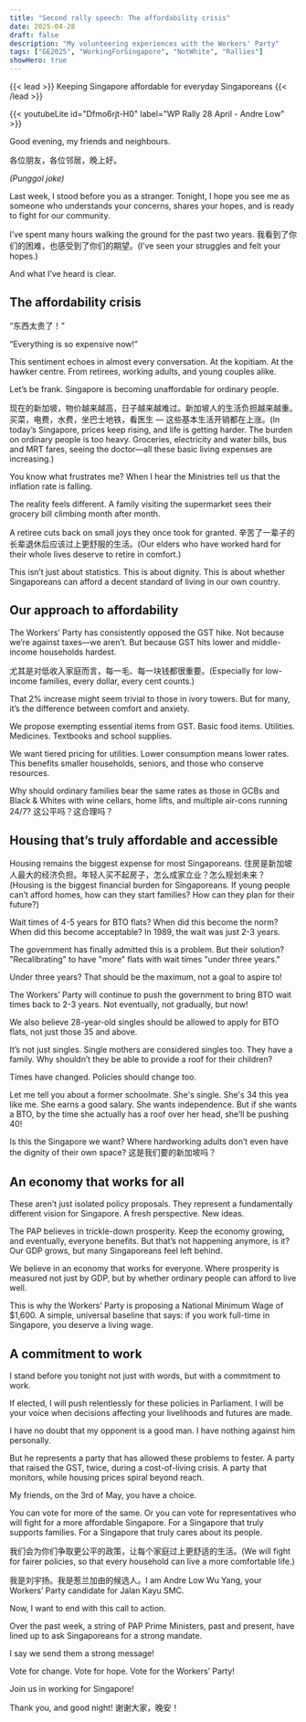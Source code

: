 ```yaml
---
title: "Second rally speech: The affordability crisis"
date: 2025-04-28
draft: false
description: "My volunteering experiences with the Workers' Party"
tags: ["GE2025", "WorkingForSingapore", "NotWhite", "Rallies"]
showHero: true
---
```


{{< lead >}}
Keeping Singapore affordable for everyday Singaporeans
{{< /lead >}}

{{< youtubeLite id="Dfmo6rjt-H0" label="WP Rally 28 April - Andre Low" >}}

Good evening, my friends and neighbours.

各位朋友，各位邻居，晚上好。

_(Punggol joke)_

Last week, I stood before you as a stranger. Tonight, I hope you see me as someone who understands your concerns, shares your hopes, and is ready to fight for our community.

I’ve spent many hours walking the ground for the past two years. 我看到了你们的困难，也感受到了你们的期望。(I’ve seen your struggles and felt your hopes.)

And what I’ve heard is clear.

## The affordability crisis

“东西太贵了！”

“Everything is so expensive now!”

This sentiment echoes in almost every conversation. At the kopitiam. At the hawker centre. From retirees, working adults, and young couples alike.

Let’s be frank. Singapore is becoming unaffordable for ordinary people.

现在的新加坡，物价越来越高，日子越来越难过。新加坡人的生活负担越来越重。买菜，电费，水费，坐巴士地铁，看医生 — 这些基本生活开销都在上涨。(In today’s Singapore, prices keep rising, and life is getting harder. The burden on ordinary people is too heavy. Groceries, electricity and water bills, bus and MRT fares, seeing the doctor—all these basic living expenses are increasing.)

You know what frustrates me? When I hear the Ministries tell us that the inflation rate is falling.

The reality feels different. A family visiting the supermarket sees their grocery bill climbing month after month.

A retiree cuts back on small joys they once took for granted. 辛苦了一辈子的长辈退休后应该过上更舒服的生活。(Our elders who have worked hard for their whole lives deserve to retire in comfort.)

This isn’t just about statistics. This is about dignity. This is about whether Singaporeans can afford a decent standard of living in our own country.

## Our approach to affordability

The Workers’ Party has consistently opposed the GST hike. Not because we’re against taxes—we aren’t. But because GST hits lower and middle-income households hardest.

尤其是对低收入家庭而言，每一毛、每一块钱都很重要。(Especially for low-income families, every dollar, every cent counts.)

That 2% increase might seem trivial to those in ivory towers. But for many, it’s the difference between comfort and anxiety.

We propose exempting essential items from GST. Basic food items. Utilities. Medicines. Textbooks and school supplies.

We want tiered pricing for utilities. Lower consumption means lower rates. This benefits smaller households, seniors, and those who conserve resources.

Why should ordinary families bear the same rates as those in GCBs and Black & Whites with wine cellars, home lifts, and multiple air-cons running 24/7? 这公平吗？这合理吗？

## Housing that’s truly affordable and accessible

Housing remains the biggest expense for most Singaporeans. 住房是新加坡人最大的经济负担。年轻人买不起房子，怎么成家立业？怎么规划未来？ (Housing is the biggest financial burden for Singaporeans. If young people can’t afford homes, how can they start families? How can they plan for their future?)

Wait times of 4-5 years for BTO flats? When did this become the norm? When did this become acceptable? In 1989, the wait was just 2-3 years.

The government has finally admitted this is a problem. But their solution? "Recalibrating" to have "more" flats with wait times "under three years."

Under three years? That should be the maximum, not a goal to aspire to!

The Workers’ Party will continue to push the government to bring BTO wait times back to 2-3 years. Not eventually, not gradually, but now! 

We also believe 28-year-old singles should be allowed to apply for BTO flats, not just those 35 and above.

It’s not just singles. Single mothers are considered singles too. They have a family. Why shouldn’t they be able to provide a roof for their children?

Times have changed. Policies should change too.

Let me tell you about a former schoolmate. She's single. She's 34 this yea like me. She earns a good salary. She wants independence. But if she wants a BTO, by the time she actually has a roof over her head, she’ll be pushing 40!

Is this the Singapore we want? Where hardworking adults don’t even have the dignity of their own space? 这是我们要的新加坡吗？

## An economy that works for all

These aren’t just isolated policy proposals. They represent a fundamentally different vision for Singapore. A fresh perspective. New ideas.

The PAP believes in trickle-down prosperity. Keep the economy growing, and eventually, everyone benefits.
But that’s not happening anymore, is it? Our GDP grows, but many Singaporeans feel left behind.

We believe in an economy that works for everyone. Where prosperity is measured not just by GDP, but by whether ordinary people can afford to live well.

This is why the Workers’ Party is proposing a National Minimum Wage of $1,600. A simple, universal baseline that says: if you work full-time in Singapore, you deserve a living wage. 

## A commitment to work

I stand before you tonight not just with words, but with a commitment to work.

If elected, I will push relentlessly for these policies in Parliament. I will be your voice when decisions affecting your livelihoods and futures are made.

I have no doubt that my opponent is a good man. I have nothing against him personally.

But he represents a party that has allowed these problems to fester. A party that raised the GST, twice, during a cost-of-living crisis. A party that monitors, while housing prices spiral beyond reach.

My friends, on the 3rd of May, you have a choice.

You can vote for more of the same. Or you can vote for representatives who will fight for a more affordable Singapore. For a Singapore that truly supports families. For a Singapore that truly cares about its people.

我们会为你们争取更公平的政策，让每个家庭过上更舒适的生活。(We will fight for fairer policies, so that every household can live a more comfortable life.)

我是刘宇扬。我是惹兰加由的候选人。I am Andre Low Wu Yang, your Workers’ Party candidate for Jalan Kayu SMC.

Now, I want to end with this call to action.

Over the past week, a string of PAP Prime Ministers, past and present, have lined up to ask Singaporeans for a strong mandate.

I say we send them a strong message!

Vote for change. Vote for hope. Vote for the Workers’ Party!

Join us in working for Singapore!

Thank you, and good night! 谢谢大家，晚安！